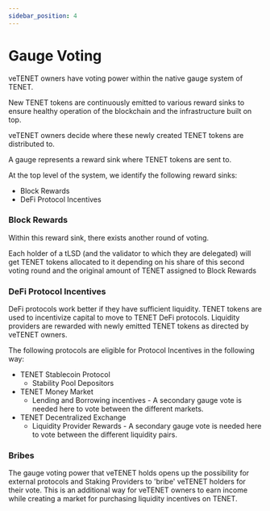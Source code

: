 ```yaml
---
sidebar_position: 4
---
```


# Gauge Voting

veTENET owners have voting power within the native gauge system of TENET.

New TENET tokens are continuously emitted to various reward sinks to ensure healthy operation of the blockchain and the infrastructure built on top.

veTENET owners decide where these newly created TENET tokens are distributed to.

A gauge represents a reward sink where TENET tokens are sent to.

At the top level of the system, we identify the following reward sinks:

* Block Rewards
* DeFi Protocol Incentives

### Block Rewards

Within this reward sink, there exists another round of voting.

Each holder of a tLSD (and the validator to which they are delegated) will get TENET tokens allocated to it depending on his share of this second voting round and the original amount of TENET assigned to Block Rewards

### DeFi Protocol Incentives

DeFi protocols work better if they have sufficient liquidity. TENET tokens are used to incentivize capital to move to TENET DeFi protocols. Liquidity providers are rewarded with newly emitted TENET tokens as directed by veTENET owners.

The following protocols are eligible for Protocol Incentives in the following way:

* TENET Stablecoin Protocol
  * Stability Pool Depositors
* TENET Money Market
  * Lending and Borrowing incentives - A secondary gauge vote is needed here to vote between the different markets.
* TENET Decentralized Exchange
  * Liquidity Provider Rewards - A secondary gauge vote is needed here to vote between the different liquidity pairs.

### Bribes

The gauge voting power that veTENET holds opens up the possibility for external protocols and Staking Providers to 'bribe' veTENET holders for their vote. This is an additional way for veTENET owners to earn income while creating a market for purchasing liquidity incentives on TENET.
